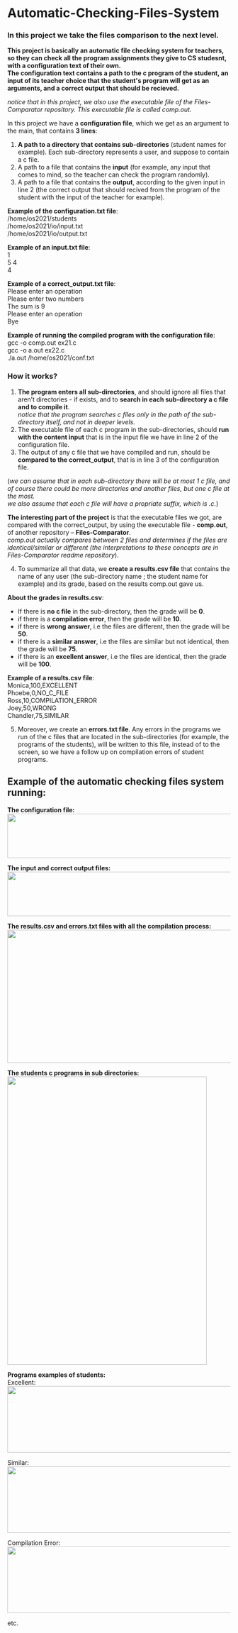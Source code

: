 # Automatic-Checking-Files-System  
### In this project we take the files comparison to the next level.  
**This project is basically an automatic file checking system for teachers, so they can check all the program assignments they give to CS studesnt, with a configuration text of their own.  
The configuration text contains a path to the c program of the student, an input of its teacher choice that the student's program will get as an arguments, and a correct output that should be recieved.**    
   
*notice that in this project, we also use the executable file of the Files-Comparator repository. This executable file is called comp.out.*  
  
In this project we have a **configuration file**, which we get as an argument to the main, that contains **3 lines**:
1. **A path to a directory that contains sub-directories** (student names for example). Each sub-directory represents a user, and suppose to contain a c file.  
2. A path to a file that contains the **input** (for example, any input that comes to mind, so the teacher can check the program randomly).  
3. A path to a file that contains the **output**, according to the given input in line 2 (the correct output that should recived from the program of the student with the input of the teacher for example).  
  
**Example of the configuration.txt file**:  
/home/os2021/students  
/home/os2021/io/input.txt  
/home/os2021/io/output.txt  

**Example of an input.txt file**:  
1  
5 4  
4  
  
**Example of a correct_output.txt file**:  
Please enter an operation  
Please enter two numbers  
The sum is 9  
Please enter an operation  
Bye  

**Example of running the compiled program with the configuration file**:  
 gcc -o comp.out ex21.c  
 gcc -o a.out ex22.c  
 ./a.out /home/os2021/conf.txt  
  
### How it works?  
    
1. **The program enters all sub-directories**, and should ignore all files that aren’t directories - if exists,  and to **search in each sub-directory a c file and to compile it**.  
*notice that the program searches c files only in the path of the sub-directory itself, and not in deeper levels.*
2. The executable file of each c program in the sub-directories, should **run with the content input** that is in the input file we have in line 2 of the configuration file.  
3. The output of any c file that we have compiled and run, should be **compared to the correct_output**, that is in line 3 of the configuration file.  
  
(*we can assume that in each sub-directory there will be at most 1 c file, and of course there could be more directories and another files, but one c file at the most.  
we also assume that each c file will have a propriate suffix, which is .c.*)     
  
**The interesting part of the project** is that the executable files we got, are compared with the correct_output, by using the executable file - **comp.out**, of another repository – **Files-Comparator**.  
*comp.out actually compares between 2 files and determines if the files are identical/similar or different (the interpretations to these concepts are in Files-Comparator readme repository*).  
  
4. To summarize all that data, we **create a results.csv file** that contains the name of any user (the sub-directory name ; the student name for example) and its grade, based on the results comp.out gave us.  
    
**About the grades in results.csv**:  
+ If there is **no c file** in the sub-directory, then the grade will be **0**.  
+ if there is a **compilation error**, then the grade will be **10**.  
+ if there is **wrong answer**, i.e the files are different, then the grade will be **50**.  
+ if there is a **similar answer**, i.e the files are similar but not identical, then the grade will be **75**.  
+ if there is an **excellent answer**, i.e the files are identical, then the grade will be **100**.
    
**Example of a results.csv file**:  
Monica,100,EXCELLENT  
Phoebe,0,NO_C_FILE  
Ross,10,COMPILATION_ERROR  
Joey,50,WRONG  
Chandler,75,SIMILAR  
  
5. Moreover, we create an **errors.txt file**. Any errors in the programs we run of the c files that are located in the sub-directories (for example, the programs of the students), will be written to this file, instead of to the screen, so we have a follow up on compilation errors of student programs.  
  
## Example of the automatic checking files system running:  
**The configuration file:**  
<img src="https://user-images.githubusercontent.com/83518959/193104901-0de3e2db-9791-443d-855e-5159ed7ee6b9.png" width="600" height="100" />  
  
**The input and correct output files:**  
<img src="https://user-images.githubusercontent.com/83518959/193104721-c676b58d-98d9-4114-9a64-2a3f05ec6d6e.png" width="600" height="100" />  
  
**The results.csv and errors.txt files with all the compilation process:**  
<img src="https://user-images.githubusercontent.com/83518959/193117599-d71fcddd-b6e3-485f-8655-2aebd8ab6f94.png" width="600" height="300" />  

**The students c programs in sub directories:**  
<img src="https://user-images.githubusercontent.com/83518959/193103770-94bb29ab-cf44-41d2-a8ba-b02ff2fbbf63.png" width="450" height="650" />  
  
**Programs examples of students:**  
Excellent:  
<img src="https://user-images.githubusercontent.com/83518959/193105305-6dc5ecd8-bef7-4c76-9bac-34a783425780.png" width="600" height="150" />  
 

Similar:  
<img src="https://user-images.githubusercontent.com/83518959/193105470-24dd9d9b-99cf-4a92-a76f-c11ac8781e21.png" width="600" height="150" />  


Compilation Error:  
<img src="https://user-images.githubusercontent.com/83518959/193105577-1e45288c-830b-4d13-96c1-a22edad15a11.png" width="600" height="150" />  

etc.  
